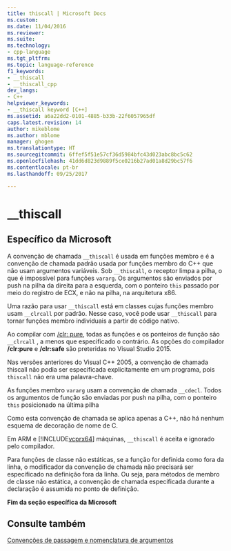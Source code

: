 ```yaml
---
title: thiscall | Microsoft Docs
ms.custom: 
ms.date: 11/04/2016
ms.reviewer: 
ms.suite: 
ms.technology:
- cpp-language
ms.tgt_pltfrm: 
ms.topic: language-reference
f1_keywords:
- __thiscall
- __thiscall_cpp
dev_langs:
- C++
helpviewer_keywords:
- __thiscall keyword [C++]
ms.assetid: a6a22dd2-0101-4885-b33b-22f6057965df
caps.latest.revision: 14
author: mikeblome
ms.author: mblome
manager: ghogen
ms.translationtype: HT
ms.sourcegitcommit: 6ffef5f51e57cf36d5984bfc43d023abc8bc5c62
ms.openlocfilehash: 41dd6d823d9889f5ce0216b27ad01a8d29bc57f6
ms.contentlocale: pt-br
ms.lasthandoff: 09/25/2017

---
```

# <a name="thiscall"></a>__thiscall
## <a name="microsoft-specific"></a>Específico da Microsoft  
 A convenção de chamada `__thiscall` é usada em funções membro e é a convenção de chamada padrão usada por funções membro do C++ que não usam argumentos variáveis. Sob `__thiscall`, o receptor limpa a pilha, o que é impossível para funções `vararg`. Os argumentos são enviados por push na pilha da direita para a esquerda, com o ponteiro `this` passado por meio do registro de ECX, e não na pilha, na arquitetura x86.  
  
 Uma razão para usar `__thiscall` está em classes cujas funções membro usam `__clrcall` por padrão. Nesse caso, você pode usar `__thiscall` para tornar funções membro individuais a partir de código nativo.  
  
 Ao compilar com [/clr: pure](../build/reference/clr-common-language-runtime-compilation.md), todas as funções e os ponteiros de função são `__clrcall` , a menos que especificado o contrário. As opções do compilador **/clr:pure** e **/clr:safe** são preteridas no Visual Studio 2015.  
  
 Nas versões anteriores do Visual C++ 2005, a convenção de chamada thiscall não podia ser especificada explicitamente em um programa, pois `thiscall` não era uma palavra-chave.  
  
 As funções membro `vararg` usam a convenção de chamada `__cdecl`. Todos os argumentos de função são enviadas por push na pilha, com o ponteiro `this` posicionado na última pilha  
  
 Como esta convenção de chamada se aplica apenas a C++, não há nenhum esquema de decoração de nome de C.  
  
 Em ARM e [!INCLUDE[vcprx64](../assembler/inline/includes/vcprx64_md.md)] máquinas, `__thiscall` é aceita e ignorado pelo compilador.  
  
 Para funções de classe não estáticas, se a função for definida como fora da linha, o modificador da convenção de chamada não precisará ser especificado na definição fora da linha. Ou seja, para métodos de membro de classe não estática, a convenção de chamada especificada durante a declaração é assumida no ponto de definição.  
  
**Fim da seção específica da Microsoft**  
  
## <a name="see-also"></a>Consulte também  
 [Convenções de passagem e nomenclatura de argumentos](../cpp/argument-passing-and-naming-conventions.md)
